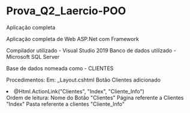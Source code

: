 # Prova_Q2_Laercio-POO
Aplicação completa

Aplicação completa de Web ASP.Net com Framework

Compilador utilizado - Visual Studio 2019
Banco de dados utilizado - Microsoft SQL Server 

Base de dados nomeada como - CLIENTES

Procedimentos:
  Em: _Layout.cshtml 
      Botão Clientes adicionado  <li>@Html.ActionLink("Clientes", "Index", "Cliente_Info")</li>
      Ordem de leitura: Nome do Botão "Clientes"
      Página referente a Clientes "Index"
      Pasta referente a clientes "Cliente_Info"
